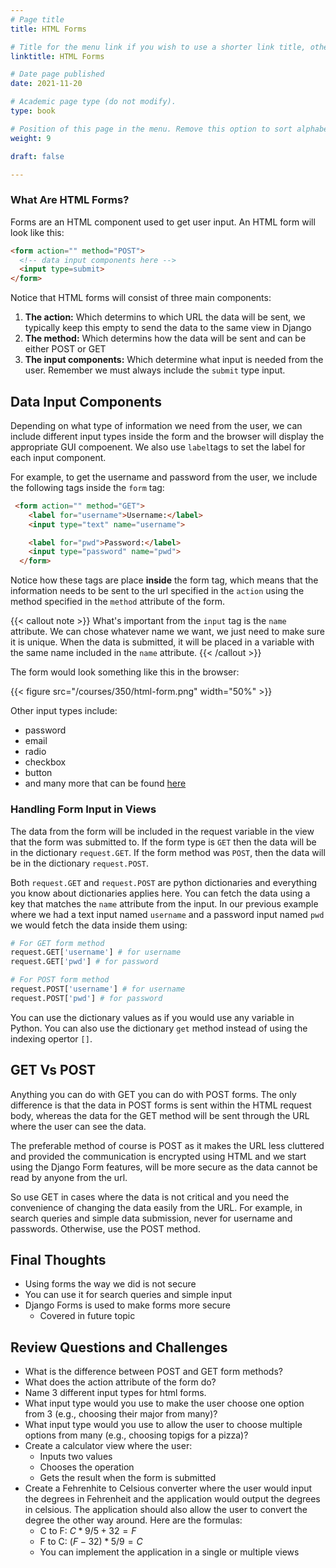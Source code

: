 ```yaml
---
# Page title
title: HTML Forms

# Title for the menu link if you wish to use a shorter link title, otherwise remove this option.
linktitle: HTML Forms

# Date page published
date: 2021-11-20

# Academic page type (do not modify).
type: book

# Position of this page in the menu. Remove this option to sort alphabetically.
weight: 9

draft: false

---
```



### What Are HTML Forms?

Forms are an HTML component used to get user input. An HTML form will look like this:

  ```html
  <form action="" method="POST">
    <!-- data input components here -->
    <input type=submit>
  </form>
  ```

Notice that HTML forms will consist of three main components:


1. **The action:** Which determins to which URL the data will be sent, we typically keep this empty to send the data to the same view in Django
2. **The method:** Which determins how the data will be sent and can be either POST or GET
3. **The input components:** Which determine what input is needed from the user. Remember we must always include the `submit` type input.

## Data Input Components

Depending on what type of information we need from the user, we can include different input types inside the form and the browser will display the appropriate GUI compoenent. We also use `label`tags to set the label for each input component.

For example, to get the username and password from the user, we include the following tags inside the `form` tag:

```html
 <form action="" method="GET">
    <label for="username">Username:</label>
    <input type="text" name="username">

    <label for="pwd">Password:</label>
    <input type="password" name="pwd">
  </form>
```

Notice how these tags are place **inside** the form tag, which means that the information needs to be sent to the url specified in the `action` using the method specified in the `method` attribute of the form.

{{< callout note >}}
What's important from the `input` tag is the `name` attribute. We can chose whatever name we want, we just need to make sure it is unique. When the data is submitted, it will be placed in a variable with the same name included in the `name` attribute.
{{< /callout >}}

The form would look something like this in the browser:

{{< figure src="/courses/350/html-form.png" width="50%" >}}


Other input types include:

- password
- email
- radio
- checkbox
- button
- and many more that can be found [here](https://www.w3schools.com/html/html_form_input_types.asp)


### Handling Form Input in Views

The data from the form will be included in the request variable in the view that the form was submitted to. If the form type is `GET` then the data will be in the dictionary `request.GET`. If the form method was `POST`, then the data will be in the dictionary `request.POST`.

Both `request.GET` and `request.POST` are python dictionaries and everything you know about dictionaries applies here. You can fetch the data using a key that matches the `name` attribute from the input. In our previous example where we had a text input named `username` and a password input named `pwd` we would fetch the data inside them using:

```python
# For GET form method
request.GET['username'] # for username
request.GET['pwd'] # for password

# For POST form method
request.POST['username'] # for username
request.POST['pwd'] # for password
```

You can use the dictionary values as if you would use any variable in Python. You can also use the dictionary `get` method instead of using the indexing opertor `[]`.


## GET Vs POST

Anything you can do with GET you can do with POST forms. The only difference is that the data in POST forms is sent within the HTML request body, whereas the data for the GET method will be sent through the URL where the user can see the data.

The preferable method of course is POST as it makes the URL less cluttered and provided the communication is encrypted using HTML and we start using the Django Form features, will be more secure as the data cannot be read by anyone from the url.

So use GET in cases where the data is not critical and you need the convenience of changing the data easily from the URL. For example, in search queries and simple data submission, never for username and passwords. Otherwise, use the POST method.


## Final Thoughts

- Using forms the way we did is not secure
- You can use it for search queries and simple input
- Django Forms is used to make forms more secure
  - Covered in future topic


## Review Questions and Challenges
- What is the difference between POST and GET form methods?
- What does the action attribute of the form do?
- Name 3 different input types for html forms.
- What input type would you use to make the user choose one option from 3 (e.g., choosing their major from many)?
- What input type would you use to allow the user to choose multiple options from many (e.g., choosing topigs for a pizza)?
- Create a calculator view where the user:
  - Inputs two values
  - Chooses the operation
  - Gets the result when the form is submitted
- Create a Fehrenhite to Celsious converter where the user would input the degrees in Fehrenheit and the application would output the degrees in celsious. The application should also allow the user to convert the degree the other way around. Here are the formulas:
  - C to F: $C * 9/5+32 = F$
  - F to C: $(F - 32) * 5/9 = C$
  - You can implement the application in a single or multiple views
